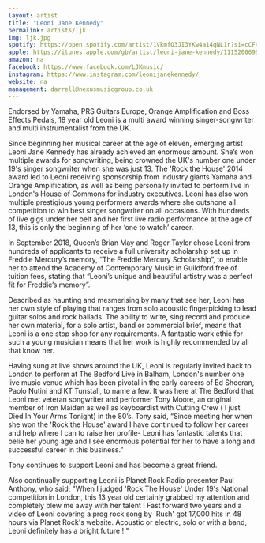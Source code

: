 ```yaml
---
layout: artist
title: "Leoni Jane Kennedy"
permalink: artists/ljk
img: ljk.jpg
spotify: https://open.spotify.com/artist/1VkmfO3JI3YKw4a14qNL1r?si=cCF4HCdsTPuhbvGX3kpIJg
apple: https://itunes.apple.com/gb/artist/leoni-jane-kennedy/1115200699
amazon: na
facebook: https://www.facebook.com/LJKmusic/
instagram: https://www.instagram.com/leonijanekennedy/
website: na
management: darrell@nexusmusicgroup.co.uk
---
```


Endorsed by Yamaha, PRS Guitars Europe, Orange Amplification and Boss Effects Pedals, 18 year old Leoni is a multi award winning singer-songwriter and multi instrumentalist from the UK.

Since beginning her musical career at the age of eleven, emerging artist Leoni Jane Kennedy has already achieved an enormous amount. She’s won multiple awards for songwriting, being crowned the UK's number one under 19's singer songwriter when she was just 13. The  'Rock the House' 2014 award led to Leoni receiving sponsorship from industry giants Yamaha and Orange Amplification, as well as being personally invited to perform live in London's House of Commons for industry executives. Leoni has also won multiple prestigious young performers awards where she outshone all competition to win best singer songwriter on all occasions. With hundreds of live gigs under her belt and her first live radio performance at the age of 13, this is only the beginning of her ‘one to watch’ career.

In September 2018, Queen’s Brian May and Roger Taylor chose Leoni from hundreds of applicants to receive a full university scholarship set up in Freddie Mercury’s memory, “The Freddie Mercury Scholarship”, to enable her to attend the Academy of Contemporary Music in Guildford free of tuition fees, stating that “Leoni’s unique and beautiful artistry was a perfect fit for Freddie’s memory”. 

Described as haunting and mesmerising by many that see her, Leoni has her own style of playing that ranges from solo acoustic fingerpicking to lead guitar solos and rock ballads. The ability to write, sing record and produce her own material, for a solo artist, band or commercial brief, means that Leoni is a one stop shop for any requirements. A fantastic work ethic for such a young musician means that her work is highly recommended by all that know her.

Having sung at live shows around the UK, Leoni is regularly invited back to London to perform at The Bedford Live in Balham, London's number one live music venue which has been pivotal in the early careers of Ed Sheeran, Paolo Nutini and KT Tunstall, to name a few. It was here at The Bedford that Leoni met veteran songwriter and performer Tony Moore, an original member of Iron Maiden as well as keyboardist with Cutting Crew ( I just Died In Your Arms Tonight) in the 80’s. Tony said, “Since meeting her when she won the 'Rock the House' award I have continued to follow her career and help where I can to raise her profile- Leoni has fantastic talents that belie her young age and I see enormous potential for her to have a long and successful career in this business.”

Tony continues to support Leoni and has become a great friend. 

Also continually supporting Leoni is Planet Rock Radio presenter Paul Anthony, who said;
"When I judged 'Rock The House' Under 19's National competition in London, this 13 year old certainly grabbed my attention and completely blew me away with her talent ! Fast forward two years and a video of Leoni covering a prog rock song by 'Rush' got 17,000 hits in 48 hours via Planet Rock's website. Acoustic or electric, solo or with a band, Leoni definitely has a bright future ! "